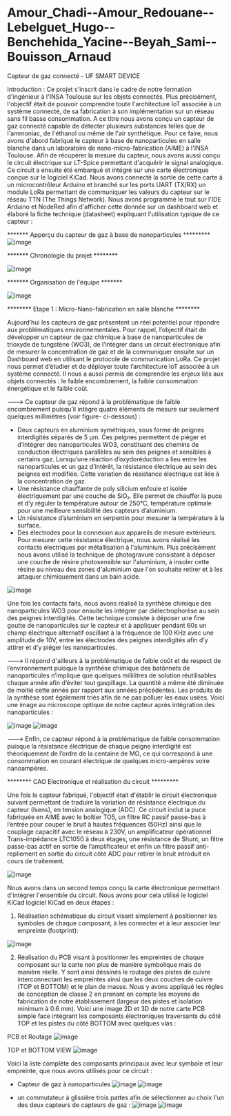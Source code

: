 # Amour_Chadi--Amour_Redouane--Lebelguet_Hugo--Benchehida_Yacine--Beyah_Sami--Bouisson_Arnaud
Capteur de gaz connecté - UF SMART DEVICE

Introduction : Ce projet s'inscrit dans le cadre de notre formation d'ingénieur à l'INSA Toulouse sur les objets connectés. Plus précisément, l'objectif était de pouvoir comprendre toute l'architecture IoT associée à un système connecté, de sa fabrication à son implémentation sur un réseau sans fil basse consommation. A ce titre nous avons conçu un capteur de gaz connecté capable de détecter plusieurs substances telles que de l'ammoniac, de l'éthanol ou même de l'air synthétique. Pour ce faire, nous avons d'abord fabriqué le capteur à base de nanoparticules en salle blanche dans un laboratoire de nano-micro-fabrication (AIME) à l'INSA Toulouse. Afin de récupérer la mesure du capteur, nous avons aussi conçu le circuit électrique sur LT-Spice permettant d'acquérir le signal analogique. Ce circuit a ensuite été embarqué et intégré sur une carte électronique conçue sur le logiciel KiCad. Nous avons connecté la sortie de cette carte à un microcontrôleur Arduino et branché sur les ports UART (TX/RX) un module LoRa permettant de communiquer les valeurs du capteur sur le réseau TTN (The Things Network). Nous avons programmé le tout sur l'IDE Arduino et NodeRed afin d'afficher cette donnée sur un dashboard web et élaboré la fiche technique (datasheet) expliquant l'utilisation typique de ce capteur : 

******* Apperçu du capteur de gaz à base de nanoparticules *********
![image](https://user-images.githubusercontent.com/74780897/148231435-45145006-497f-4275-be46-3ff1465b531f.png)


******* Chronologie du projet ********

![image](https://user-images.githubusercontent.com/74780897/148228389-c45cbe69-aad9-4a1f-9217-174bfb960774.png)



******* Organisation de l'équipe *******

![image](https://user-images.githubusercontent.com/74780897/148241799-a8798eab-e498-44a4-9889-47ead873832f.png)


******** Etape 1 : Micro-Nano-fabrication en salle blanche ********

Aujourd’hui les capteurs de gaz présentent un réel potentiel pour répondre aux problématiques environnementales. Pour rappel, l’objectif était de développer un capteur de gaz chimique à base de nanoparticules de trioxyde de tungstène (WO3), de l’intégrer dans un circuit électronique afin de mesurer la concentration de gaz et de la communiquer ensuite sur un Dashboard web en utilisant le protocole de communication LoRa.  Ce projet nous permet d’étudier et de déployer toute l’architecture IoT associée à un système connecté. Il nous a aussi permis de comprendre les enjeux liés aux objets connectés : le faible encombrement, la faible consommation énergétique et le faible coût. 

---> Ce capteur de gaz répond à la problématique de faible encombrement puisqu’il intègre quatre éléments de mesure sur seulement quelques millimètres (voir figure- ci-dessous) : 
-	Deux capteurs en aluminium symétriques, sous forme de peignes interdigités séparés de 5 µm. Ces peignes permettent de piéger et d’intégrer des nanoparticules WO3, constituant des chemins de conduction électriques parallèles au sein des peignes et sensibles à certains gaz. Lorsqu’une réaction d’oxydoréduction a lieu entre les nanoparticules et un gaz d’intérêt, la résistance électrique au sein des peignes est modifiée. Cette variation de résistance électrique est liée à la concentration de gaz. 
-	Une résistance chauffante de poly silicium enfouie et isolée électriquement par une couche de SiO₂. Elle permet de chauffer la puce et d’y réguler la température autour de 250°C, température optimale pour une meilleure sensibilité des capteurs d’aluminium.
-	Un résistance d’aluminium en serpentin pour mesurer la température à la surface.
-	Des électrodes pour la connexion aux appareils de mesure extérieurs. Pour mesurer cette résistance électrique, nous avons réalisé les contacts électriques par métallisation à l'aluminium. Plus précisément nous avons utilisé la technique de photogravure consistant à déposer une couche de résine photosensible sur l'aluminium, à insoler cette résine au niveau des zones d'aluminium que l'on souhaite retirer et à les attaquer chimiquement dans un bain acide.

![image](https://user-images.githubusercontent.com/74780897/148229191-f5715afd-bd67-4975-93c8-f305f55eaef4.png) 



Une fois les contacts faits, nous avons réalisé la synthèse chimique des nanoparticules WO3 pour ensuite les intégrer par diélectrophorèse au sein des peignes interdigités. Cette technique consiste à déposer une fine goutte de nanoparticules sur le capteur et à appliquer pendant 60s un champ électrique alternatif oscillant à la fréquence de 100 KHz avec une amplitude de 10V, entre les électrodes des peignes interdigités afin d’y attirer et d’y piéger les nanoparticules. 

---> Il répond d'ailleurs à la problématique de faible coût et de respect de l’environnement puisque la synthèse chimique des batônnets de nanoparticules n’implique que quelques millilitres de solution réutilisables chaque année afin d’éviter tout gaspillage. La quantité a même été diminuée de moitié cette année par rapport aux années précédentes. Les produits de la synthèse sont également triés afin de ne pas polluer les eaux usées. Voici une image au microscope optique de notre capteur après intégration des nanoparticules :

![image](https://user-images.githubusercontent.com/74780897/148247050-023a153e-0810-49ff-a663-37364674bb5f.png) ![image](https://user-images.githubusercontent.com/74780897/148247278-50ccd44b-96d9-4411-911e-44d410e7235c.png)


---> Enfin, ce capteur répond à la problématique de faible consommation puisque la résistance électrique de chaque peigne interdigité est théoriquement de l’ordre de la centaine de MΩ, ce qui correspond à une consommation en courant électrique de quelques micro-ampères voire nanoampères. 


******** CAO Electronique et réalisation du circuit *********

Une fois le capteur fabriqué, l'objectif était d'établir le circuit électronique suivant permettant de traduire la variation de résistance électrique du capteur (Isens), en tension analogique (ADC). Ce circuit inclut la puce fabriquée en AIME avec le boîtier TO5, un filtre RC passif passe-bas à l’entrée pour couper le bruit à hautes fréquences (50Hz) ainsi que le couplage capacitif avec le réseau à 230V, un amplificateur opérationnel Trans-impédance LTC1050 à deux étages, une résistance de Shunt, un filtre passe-bas actif en sortie de l’amplificateur et enfin un filtre passif anti-repliement en sortie du circuit côté ADC pour retirer le bruit introduit en cours de traitement.  

![image](https://user-images.githubusercontent.com/74780897/148240096-3d299bd8-36a9-4e7a-8c4f-438c5ed27e9c.png)


Nous avons dans un second temps conçu la carte électronique permettant d'intégrer l'ensemble du circuit. Nous avons pour cela utilisé le logiciel KiCad logiciel KiCad en deux étapes : 

1) Réalisation schématique du circuit visant simplement à positionner les symboles de chaque composant, à les connecter et à leur associer leur empreinte (footprint): 

![image](https://user-images.githubusercontent.com/74780897/148240620-57bdce98-2a73-4cca-b73d-4eb1045c4272.png)

2) Réalisation du PCB visant à positionner les empreintes de chaque composant sur la carte non plus de manière symbolique mais de manière réelle. Y sont ainsi déssinés le routage des pistes de cuivre interconnectant les empreintes ainsi que les deux couches de cuivre (TOP et BOTTOM) et le plan de masse. Nous y avons appliqué les règles de conception de classe 2 en prenant en compte les moyens de fabrication de notre établissement (largeur des pistes et isolation minimum à 0.6 mm). Voici une image 2D et 3D de notre carte PCB simple face intégrant les composants électroniques traversants du côté TOP et les pistes du côté  BOTTOM avec quelques vias : 

PCB et Routage
![image](https://user-images.githubusercontent.com/74780897/148241474-2ae13e45-672a-42c7-8ce5-e8f0fbf2911f.png)

TOP et BOTTOM VIEW
![image](https://user-images.githubusercontent.com/74780897/148248571-5c3752bf-bf55-4adc-965c-9175450625c6.png)


Voici la liste compléte des composants principaux avec leur symbole et leur empreinte, que nous avons utilisés pour ce circuit : 

- Capteur de gaz à nanoparticules
![image](https://user-images.githubusercontent.com/74780897/148246364-e52cac33-272f-4386-8948-ff1c5fbddfd1.png) ![image](https://user-images.githubusercontent.com/74780897/148246174-d2b05722-2c50-409d-910e-b2d065ded191.png)

- un commutateur à glissière trois pattes afin de sélectionner au choix l'un des deux capteurs de capteurs de gaz : 
![image](https://user-images.githubusercontent.com/74780897/148246720-a0ab246a-a4dc-416b-b20c-f2f431c89d14.png) ![image](https://user-images.githubusercontent.com/74780897/148246759-e756ce92-98fc-422f-8817-e6daa4441621.png)




        



